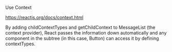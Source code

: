 Use Context

https://reactjs.org/docs/context.html

By adding childContextTypes and getChildContext to MessageList (the context provider), React passes the information down automatically and any component in the subtree (in this case, Button) can access it by defining contextTypes.
